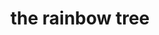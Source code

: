 ---
pid: LLP619
title: the rainbow tree
location_transcription: down town
zipcode: 
outside_phl: 
neighborhood: 
age: '13'
age_range: 13-19
instagram: 
image_file_name: LLP_619.jpg
proposal_transcription: The rainbow tree
topic: Environment,Uplifting
topic_summary: 0, 0
type: Mural
keywords_other: 
credit: Kahshay Willis
image_labels: 
twitter: 
facebook: 
permalink: "/monuments/llp619/"
layout: item-page
---